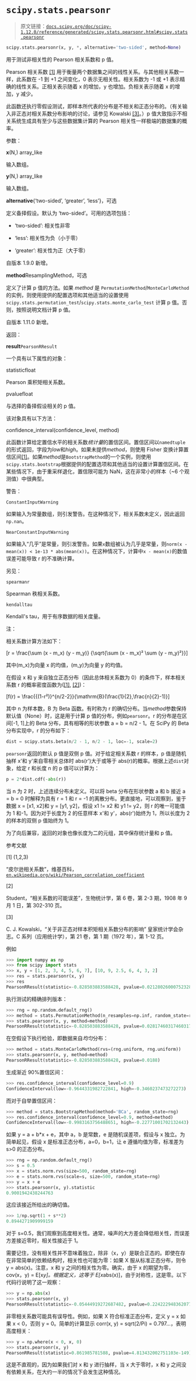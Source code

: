 # `scipy.stats.pearsonr`

> 原文链接：[`docs.scipy.org/doc/scipy-1.12.0/reference/generated/scipy.stats.pearsonr.html#scipy.stats.pearsonr`](https://docs.scipy.org/doc/scipy-1.12.0/reference/generated/scipy.stats.pearsonr.html#scipy.stats.pearsonr)

```py
scipy.stats.pearsonr(x, y, *, alternative='two-sided', method=None)
```

用于测试非相关性的 Pearson 相关系数和 p 值。

Pearson 相关系数 [[1]](#r8c6348c62346-1) 用于衡量两个数据集之间的线性关系。与其他相关系数一样，此系数在 -1 到 +1 之间变化，0 表示无相关性。相关系数为 -1 或 +1 表示精确的线性关系。正相关表示随着 x 的增加，y 也增加。负相关表示随着 x 的增加，y 减少。

此函数还执行零假设测试，即样本所代表的分布是不相关和正态分布的。（有关输入非正态对相关系数分布影响的讨论，请参见 Kowalski [[3]](#r8c6348c62346-3)。）p 值大致指示不相关系统生成具有至少与这些数据集计算的 Pearson 相关性一样极端的数据集的概率。

参数：

**x**(N,) array_like

输入数组。

**y**(N,) array_like

输入数组。

**alternative**{‘two-sided’, ‘greater’, ‘less’}，可选

定义备择假设。默认为 ‘two-sided’。可用的选项包括：

+   ‘two-sided’: 相关性非零

+   ‘less’: 相关性为负（小于零）

+   ‘greater’: 相关性为正（大于零）

自版本 1.9.0 新增。

**method**ResamplingMethod，可选

定义了计算 p 值的方法。如果 *method* 是 `PermutationMethod`/`MonteCarloMethod` 的实例，则使用提供的配置选项和其他适当的设置使用 `scipy.stats.permutation_test`/`scipy.stats.monte_carlo_test` 计算 p 值。否则，按照说明文档计算 p 值。

自版本 1.11.0 新增。

返回：

**result**`PearsonRResult`

一个具有以下属性的对象：

statisticfloat

Pearson 乘积矩相关系数。

pvaluefloat

与选择的备择假设相关的 p 值。

该对象具有以下方法：

confidence_interval(confidence_level, method)

此函数计算给定置信水平的相关系数*统计量*的置信区间。置信区间以`namedtuple`的形式返回，字段为*low*和*high*。如果未提供*method*，则使用 Fisher 变换计算置信区间[[1]](#r8c6348c62346-1)。如果*method*是`BootstrapMethod`的一个实例，则使用`scipy.stats.bootstrap`根据提供的配置选项和其他适当的设置计算置信区间。在某些情况下，由于重采样退化，置信限可能为 NaN，这在非常小的样本（~6 个观测值）中很典型。

警告：

`ConstantInputWarning`

如果输入为常量数组，则引发警告。在这种情况下，相关系数未定义，因此返回`np.nan`。

`NearConstantInputWarning`

如果输入“几乎”是常量，则引发警告。如果`x`数组被认为几乎是常量，则`norm(x - mean(x)) < 1e-13 * abs(mean(x))`。在这种情况下，计算中`x - mean(x)`的数值误差可能导致 r 的不准确计算。

另见：

`spearmanr`

Spearman 秩相关系数。

`kendalltau`

Kendall's tau，用于有序数据的相关度量。

注：

相关系数计算方法如下：

\[r = \frac{\sum (x - m_x) (y - m_y)} {\sqrt{\sum (x - m_x)² \sum (y - m_y)²}}\]

其中\(m_x\)为向量 x 的均值，\(m_y\)为向量 y 的均值。

在假设 x 和 y 来自独立正态分布（因此总体相关系数为 0）的条件下，样本相关系数 r 的概率密度函数为([[1]](#r8c6348c62346-1), [[2]](#r8c6348c62346-2))：

\[f(r) = \frac{{(1-r²)}^{n/2-2}}{\mathrm{B}(\frac{1}{2},\frac{n}{2}-1)}\]

其中 n 为样本数，B 为 Beta 函数。有时称为 r 的确切分布。当*method*参数保持默认值（None）时，这是用于计算 p 值的分布，例如`pearsonr`。r 的分布是在区间[-1, 1]上的 Beta 分布，具有相等的形状参数 a = b = n/2 - 1。在 SciPy 的 Beta 分布实现中，r 的分布如下：

```py
dist = scipy.stats.beta(n/2 - 1, n/2 - 1, loc=-1, scale=2) 
```

`pearsonr`返回的默认 p 值是双侧 p 值。对于给定相关系数 r 的样本，p 值是随机抽样 x'和 y'来自零相关总体时 abs(r')大于或等于 abs(r)的概率。根据上述`dist`对象，给定 r 和长度 n 的 p 值可以计算为：

```py
p = 2*dist.cdf(-abs(r)) 
```

当 n 为 2 时，上述连续分布未定义。可以将 beta 分布在形状参数 a 和 b 接近 a = b = 0 时解释为具有 r = 1 和 r = -1 的离散分布。更直接地，可以观察到，鉴于数据 x = [x1, x2]和 y = [y1, y2]，假设 x1 != x2 和 y1 != y2，则 r 的唯一可能值为 1 和-1。因为对于长度为 2 的任意样本 x'和 y'，abs(r')始终为 1，所以长度为 2 的样本的双侧 p 值始终为 1。

为了向后兼容，返回的对象也像长度为二的元组，其中保存统计量和 p 值。

参考文献

[1] (1,2,3)

“皮尔逊相关系数”，维基百科，[`en.wikipedia.org/wiki/Pearson_correlation_coefficient`](https://en.wikipedia.org/wiki/Pearson_correlation_coefficient)

[2]

Student，“相关系数的可能误差”，生物统计学，第 6 卷，第 2-3 期，1908 年 9 月 1 日，第 302-310 页。

[3]

C. J. Kowalski，“关于非正态对样本积矩相关系数分布的影响” 皇家统计学会杂志。C 系列（应用统计学），第 21 卷，第 1 期（1972 年），第 1-12 页。

例如

```py
>>> import numpy as np
>>> from scipy import stats
>>> x, y = [1, 2, 3, 4, 5, 6, 7], [10, 9, 2.5, 6, 4, 3, 2]
>>> res = stats.pearsonr(x, y)
>>> res
PearsonRResult(statistic=-0.828503883588428, pvalue=0.021280260007523286) 
```

执行测试的精确排列版本：  

```py
>>> rng = np.random.default_rng()
>>> method = stats.PermutationMethod(n_resamples=np.inf, random_state=rng)
>>> stats.pearsonr(x, y, method=method)
PearsonRResult(statistic=-0.828503883588428, pvalue=0.028174603174603175) 
```

在空假设下执行检验，即数据来自*均匀*分布：

```py
>>> method = stats.MonteCarloMethod(rvs=(rng.uniform, rng.uniform))
>>> stats.pearsonr(x, y, method=method)
PearsonRResult(statistic=-0.828503883588428, pvalue=0.0188) 
```

生成渐近 90%置信区间：

```py
>>> res.confidence_interval(confidence_level=0.9)
ConfidenceInterval(low=-0.9644331982722841, high=-0.3460237473272273) 
```

而对于自举置信区间：

```py
>>> method = stats.BootstrapMethod(method='BCa', random_state=rng)
>>> res.confidence_interval(confidence_level=0.9, method=method)
ConfidenceInterval(low=-0.9983163756488651, high=-0.22771001702132443)  # may vary 
```

如果 y = a + b*x + e，其中 a，b 是常数，e 是随机误差项，假设与 x 独立。为简单起见，假设 x 是标准正态分布，a=0，b=1，让 e 遵循均值为零，标准差为 s>0 的正态分布。

```py
>>> rng = np.random.default_rng()
>>> s = 0.5
>>> x = stats.norm.rvs(size=500, random_state=rng)
>>> e = stats.norm.rvs(scale=s, size=500, random_state=rng)
>>> y = x + e
>>> stats.pearsonr(x, y).statistic
0.9001942438244763 
```

这应该接近所给出的确切值。

```py
>>> 1/np.sqrt(1 + s**2)
0.8944271909999159 
```

对于 s=0.5，我们观察到高度相关性。通常，噪声的大方差会降低相关性，而误差方差接近零时，相关性接近于 1。

需要记住，没有相关性并不意味着独立，除非（x，y）是联合正态的。即使在存在非常简单的依赖结构时，相关性也可能为零：如果 X 服从标准正态分布，则令 y = abs(x)。注意，x 和 y 之间的相关性为零。确实，由于 x 的期望为零，cov(x，y) = E[x*y]。根据定义，这等于 E[x*abs(x)]，由于对称性，这是零。以下代码行说明了这一观察：

```py
>>> y = np.abs(x)
>>> stats.pearsonr(x, y)
PearsonRResult(statistic=-0.05444919272687482, pvalue=0.22422294836207743) 
```

非零相关系数可能具有误导性。例如，如果 X 符合标准正态分布，定义 y = x 如果 x < 0，否则 y = 0。简单的计算显示 corr(x, y) = sqrt(2/Pi) = 0.797…，表明高度相关：

```py
>>> y = np.where(x < 0, x, 0)
>>> stats.pearsonr(x, y)
PearsonRResult(statistic=0.861985781588, pvalue=4.813432002751103e-149) 
```

这是不直观的，因为如果我们对 x 和 y 进行抽样，当 x 大于零时，x 和 y 之间没有依赖关系，在大约一半的情况下会发生这种情况。
